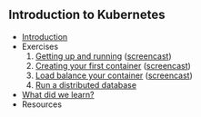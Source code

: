## Introduction to Kubernetes


* [Introduction](/?q=00-introduction-presentation)
* Exercises
    1. [Getting up and running](/?q=01-getting-up-and-running-exercise) ([screencast](https://drive.google.com/file/d/0B3CtoDfMDML6Sm10YVpXT0ZUVk0/view?usp=sharing))
    1. [Creating your first container](/?q=02-creating-your-first-container-exercise) ([screencast](https://drive.google.com/file/d/0B3CtoDfMDML6Nk1UQmhWZl9ScDg/view?usp=sharing))
    1. [Load balance your container](/?q=03-load-balance-your-container-exercise) ([screencast](https://drive.google.com/file/d/0B3CtoDfMDML6RkxCN3hncFBaU1k/view?usp=sharing))
    1. [Run a distributed database](/?q=04-run-distributed-database-exercise)
* [What did we learn?](/?q=05-what-did-we-learn-presentation)
* Resources